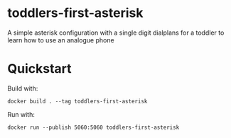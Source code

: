 # toddlers-first-asterisk
A simple asterisk configuration with a single digit dialplans for a toddler to learn how to use an analogue phone

# Quickstart

Build with:
```
docker build . --tag toddlers-first-asterisk
```

Run with:
```
docker run --publish 5060:5060 toddlers-first-asterisk
```

